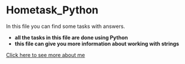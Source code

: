 # Hometask_Python
In this file you can find some tasks with answers.
+ __all the tasks in this file are done using Python__
+ __this file can give you more information about working with strings__








[Click here to see more about me](https://youtu.be/dQw4w9WgXcQ?si=GT5g-IzaGDn5J-aG)
